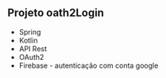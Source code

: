 ## Projeto oath2Login
* Spring
* Kotlin
* API Rest
* OAuth2
* Firebase - autenticação com conta google

